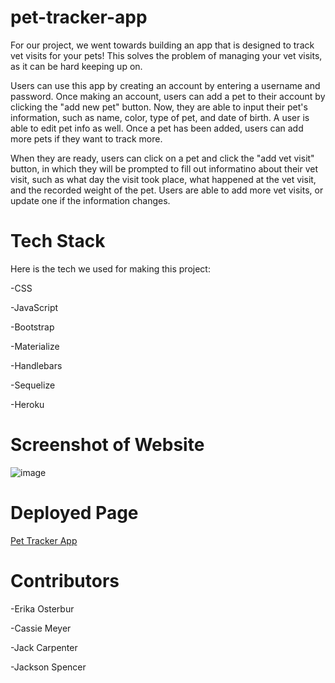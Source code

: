 # pet-tracker-app

For our project, we went towards building an app that is designed to track vet visits for your pets! This solves the problem of managing your vet visits, as it can be hard keeping up on.

Users can use this app by creating an account by entering a username and password. Once making an account, users can add a pet to their account by clicking the "add new pet" button. Now, they are able to input their pet's information, such as name, color, type of pet, and date of birth. A user is able to edit pet info as well. Once a pet has been added, users can add more pets if they want to track more.

When they are ready, users can click on a pet and click the "add vet visit" button, in which they will be prompted to fill out informatino about their vet visit, such as what day the visit took place, what happened at the vet visit, and the recorded weight of the pet. Users are able to add more vet visits, or update one if the information changes.

# Tech Stack
Here is the tech we used for making this project:

-CSS

-JavaScript

-Bootstrap

-Materialize

-Handlebars

-Sequelize

-Heroku

# Screenshot of Website
![image](./public/images/webpage.png)

# Deployed Page
[Pet Tracker App](https://group-1-pet-tracker.herokuapp.com/)

# Contributors

-Erika Osterbur

-Cassie Meyer

-Jack Carpenter

-Jackson Spencer